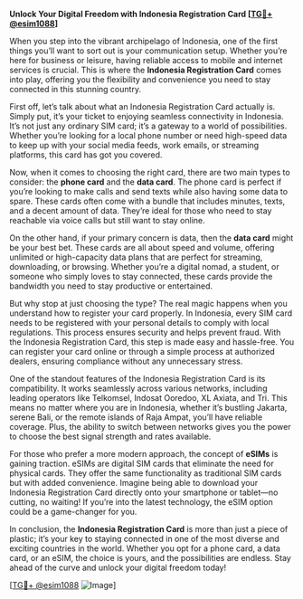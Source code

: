 **Unlock Your Digital Freedom with Indonesia Registration Card [[TG💪+ @esim1088](https://t.me/s/esim1088)]**

When you step into the vibrant archipelago of Indonesia, one of the first things you’ll want to sort out is your communication setup. Whether you’re here for business or leisure, having reliable access to mobile and internet services is crucial. This is where the **Indonesia Registration Card** comes into play, offering you the flexibility and convenience you need to stay connected in this stunning country.

First off, let’s talk about what an Indonesia Registration Card actually is. Simply put, it’s your ticket to enjoying seamless connectivity in Indonesia. It’s not just any ordinary SIM card; it’s a gateway to a world of possibilities. Whether you’re looking for a local phone number or need high-speed data to keep up with your social media feeds, work emails, or streaming platforms, this card has got you covered.

Now, when it comes to choosing the right card, there are two main types to consider: the **phone card** and the **data card**. The phone card is perfect if you’re looking to make calls and send texts while also having some data to spare. These cards often come with a bundle that includes minutes, texts, and a decent amount of data. They’re ideal for those who need to stay reachable via voice calls but still want to stay online.

On the other hand, if your primary concern is data, then the **data card** might be your best bet. These cards are all about speed and volume, offering unlimited or high-capacity data plans that are perfect for streaming, downloading, or browsing. Whether you’re a digital nomad, a student, or someone who simply loves to stay connected, these cards provide the bandwidth you need to stay productive or entertained.

But why stop at just choosing the type? The real magic happens when you understand how to register your card properly. In Indonesia, every SIM card needs to be registered with your personal details to comply with local regulations. This process ensures security and helps prevent fraud. With the Indonesia Registration Card, this step is made easy and hassle-free. You can register your card online or through a simple process at authorized dealers, ensuring compliance without any unnecessary stress.

One of the standout features of the Indonesia Registration Card is its compatibility. It works seamlessly across various networks, including leading operators like Telkomsel, Indosat Ooredoo, XL Axiata, and Tri. This means no matter where you are in Indonesia, whether it’s bustling Jakarta, serene Bali, or the remote islands of Raja Ampat, you’ll have reliable coverage. Plus, the ability to switch between networks gives you the power to choose the best signal strength and rates available.

For those who prefer a more modern approach, the concept of **eSIMs** is gaining traction. eSIMs are digital SIM cards that eliminate the need for physical cards. They offer the same functionality as traditional SIM cards but with added convenience. Imagine being able to download your Indonesia Registration Card directly onto your smartphone or tablet—no cutting, no waiting! If you’re into the latest technology, the eSIM option could be a game-changer for you.

In conclusion, the **Indonesia Registration Card** is more than just a piece of plastic; it’s your key to staying connected in one of the most diverse and exciting countries in the world. Whether you opt for a phone card, a data card, or an eSIM, the choice is yours, and the possibilities are endless. Stay ahead of the curve and unlock your digital freedom today!

[[TG💪+ @esim1088](https://t.me/s/esim1088) ![Image](https://i.postimg.cc/Y0z9fWf4/image.png)]